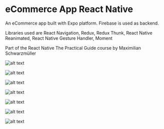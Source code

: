 # eCommerce App React Native

An eCommerce app built with Expo platform. Firebase is used as backend.

Libraries used are React Navigation, Redux, Redux Thunk, React Native Reanimated, React Native Gesture Handler, Moment

Part of the React Native The Practical Guide course by Maximilian Schwarzmüller

![alt text](https://raw.githubusercontent.com/keremcanb/ecommerce-app-react-native-expo/master/src/assets/screenshots/ss01.jpg)

![alt text](https://raw.githubusercontent.com/keremcanb/ecommerce-app-react-native-expo/master/src/assets/screenshots/ss02.jpg)

![alt text](https://raw.githubusercontent.com/keremcanb/ecommerce-app-react-native-expo/master/src/assets/screenshots/ss03.jpg)

![alt text](https://raw.githubusercontent.com/keremcanb/ecommerce-app-react-native-expo/master/src/assets/screenshots/ss04.jpg)

![alt text](https://raw.githubusercontent.com/keremcanb/ecommerce-app-react-native-expo/master/src/assets/screenshots/ss05.jpg)

![alt text](https://raw.githubusercontent.com/keremcanb/ecommerce-app-react-native-expo/master/src/assets/screenshots/ss06.jpg)

![alt text](https://raw.githubusercontent.com/keremcanb/ecommerce-app-react-native-expo/master/src/assets/screenshots/ss07.jpg)
